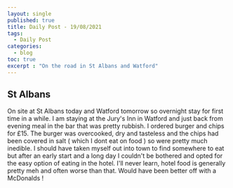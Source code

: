 ```yaml
---
layout: single
published: true
title: Daily Post - 19/08/2021
tags:
  - Daily Post
categories:
  - blog
toc: true
excerpt : "On the road in St Albans and Watford"
---
```

## St Albans
On site at St Albans today and Watford tomorrow so overnight stay for first time in a while. I am staying at the Jury's Inn in Watford and just back from evening meal in the bar that was pretty rubbish. I ordered burger and chips for £15. The burger was overcooked, dry and tasteless and the chips had been covered in salt ( which I dont eat on food ) so were pretty much inedible. I should have taken myself out into town to find somewhere to eat but after an early start and a long day I couldn't be bothered and opted for the easy option of eating in the hotel. I'll never learn, hotel food is generally pretty meh and often worse than that. Would have been better off with a McDonalds !



